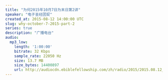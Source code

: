 ```yaml
---
title: "为何2015年10月7日为末日第2讲"
speaker: "电子圣经团契"
created_at: 2015-08-12 14:00:00 UTC
slug: why-october-7-2015-part-2
series: true
description: "广播电台"
audio:
  mp3_low:
    length: '1:00:00'
    bitrate: 32 Kbps
    sample_rate: 22050 Hz
    size: 13.7 MB
    size_bytes: 14400897
    url: http://audiocdn.ebiblefellowship.com/zh/radio/2015/2015.08.12_EBF_-_Why_October_7_2015_Part_2.mp3
---
```

